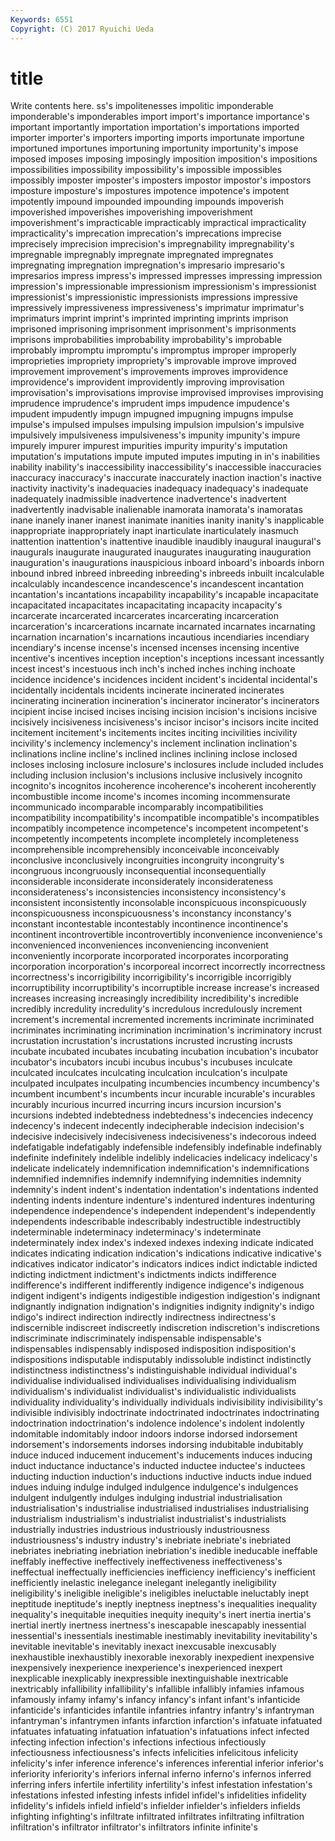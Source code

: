 ```yaml
---
Keywords: 6551 
Copyright: (C) 2017 Ryuichi Ueda
---
```


# title

Write contents here.
ss's impolitenesses impolitic imponderable imponderable's imponderables
import import's importance importance's important importantly importation importation's importations imported
importer importer's importers importing imports importunate importune importuned importunes importuning
importunity importunity's impose imposed imposes imposing imposingly imposition imposition's impositions
impossibilities impossibility impossibility's impossible impossibles impossibly imposter imposter's imposters impostor
impostor's impostors imposture imposture's impostures impotence impotence's impotent impotently impound
impounded impounding impounds impoverish impoverished impoverishes impoverishing impoverishment impoverishment's impracticable
impracticably impractical impracticality impracticality's imprecation imprecation's imprecations imprecise imprecisely imprecision
imprecision's impregnability impregnability's impregnable impregnably impregnate impregnated impregnates impregnating impregnation
impregnation's impresario impresario's impresarios impress impress's impressed impresses impressing impression
impression's impressionable impressionism impressionism's impressionist impressionist's impressionistic impressionists impressions impressive
impressively impressiveness impressiveness's imprimatur imprimatur's imprimaturs imprint imprint's imprinted imprinting
imprints imprison imprisoned imprisoning imprisonment imprisonment's imprisonments imprisons improbabilities improbability
improbability's improbable improbably impromptu impromptu's impromptus improper improperly improprieties impropriety
impropriety's improvable improve improved improvement improvement's improvements improves improvidence improvidence's
improvident improvidently improving improvisation improvisation's improvisations improvise improvised improvises improvising
imprudence imprudence's imprudent imps impudence impudence's impudent impudently impugn impugned
impugning impugns impulse impulse's impulsed impulses impulsing impulsion impulsion's impulsive
impulsively impulsiveness impulsiveness's impunity impunity's impure impurely impurer impurest impurities
impurity impurity's imputation imputation's imputations impute imputed imputes imputing in
in's inabilities inability inability's inaccessibility inaccessibility's inaccessible inaccuracies inaccuracy inaccuracy's
inaccurate inaccurately inaction inaction's inactive inactivity inactivity's inadequacies inadequacy inadequacy's
inadequate inadequately inadmissible inadvertence inadvertence's inadvertent inadvertently inadvisable inalienable inamorata
inamorata's inamoratas inane inanely inaner inanest inanimate inanities inanity inanity's
inapplicable inappropriate inappropriately inapt inarticulate inarticulately inasmuch inattention inattention's inattentive
inaudible inaudibly inaugural inaugural's inaugurals inaugurate inaugurated inaugurates inaugurating inauguration
inauguration's inaugurations inauspicious inboard inboard's inboards inborn inbound inbred inbreed
inbreeding inbreeding's inbreeds inbuilt incalculable incalculably incandescence incandescence's incandescent incantation
incantation's incantations incapability incapability's incapable incapacitate incapacitated incapacitates incapacitating incapacity
incapacity's incarcerate incarcerated incarcerates incarcerating incarceration incarceration's incarcerations incarnate incarnated
incarnates incarnating incarnation incarnation's incarnations incautious incendiaries incendiary incendiary's incense
incense's incensed incenses incensing incentive incentive's incentives inception inception's inceptions
incessant incessantly incest incest's incestuous inch inch's inched inches inching
inchoate incidence incidence's incidences incident incident's incidental incidental's incidentally incidentals
incidents incinerate incinerated incinerates incinerating incineration incineration's incinerator incinerator's incinerators
incipient incise incised incises incising incision incision's incisions incisive incisively
incisiveness incisiveness's incisor incisor's incisors incite incited incitement incitement's incitements
incites inciting incivilities incivility incivility's inclemency inclemency's inclement inclination inclination's
inclinations incline incline's inclined inclines inclining inclose inclosed incloses inclosing
inclosure inclosure's inclosures include included includes including inclusion inclusion's inclusions
inclusive inclusively incognito incognito's incognitos incoherence incoherence's incoherent incoherently incombustible
income income's incomes incoming incommensurate incommunicado incomparable incomparably incompatibilities incompatibility
incompatibility's incompatible incompatible's incompatibles incompatibly incompetence incompetence's incompetent incompetent's incompetently
incompetents incomplete incompletely incompleteness incomprehensible incomprehensibly inconceivable inconceivably inconclusive inconclusively
incongruities incongruity incongruity's incongruous incongruously inconsequential inconsequentially inconsiderable inconsiderate inconsiderately
inconsiderateness inconsiderateness's inconsistencies inconsistency inconsistency's inconsistent inconsistently inconsolable inconspicuous inconspicuously
inconspicuousness inconspicuousness's inconstancy inconstancy's inconstant incontestable incontestably incontinence incontinence's incontinent
incontrovertible incontrovertibly inconvenience inconvenience's inconvenienced inconveniences inconveniencing inconvenient inconveniently incorporate
incorporated incorporates incorporating incorporation incorporation's incorporeal incorrect incorrectly incorrectness incorrectness's
incorrigibility incorrigibility's incorrigible incorrigibly incorruptibility incorruptibility's incorruptible increase increase's increased
increases increasing increasingly incredibility incredibility's incredible incredibly incredulity incredulity's incredulous
incredulously increment increment's incremental incremented increments incriminate incriminated incriminates incriminating
incrimination incrimination's incriminatory incrust incrustation incrustation's incrustations incrusted incrusting incrusts
incubate incubated incubates incubating incubation incubation's incubator incubator's incubators incubi
incubus incubus's incubuses inculcate inculcated inculcates inculcating inculcation inculcation's inculpate
inculpated inculpates inculpating incumbencies incumbency incumbency's incumbent incumbent's incumbents incur
incurable incurable's incurables incurably incurious incurred incurring incurs incursion incursion's
incursions indebted indebtedness indebtedness's indecencies indecency indecency's indecent indecently indecipherable
indecision indecision's indecisive indecisively indecisiveness indecisiveness's indecorous indeed indefatigable indefatigably
indefensible indefensibly indefinable indefinably indefinite indefinitely indelible indelibly indelicacies indelicacy
indelicacy's indelicate indelicately indemnification indemnification's indemnifications indemnified indemnifies indemnify indemnifying
indemnities indemnity indemnity's indent indent's indentation indentation's indentations indented indenting
indents indenture indenture's indentured indentures indenturing independence independence's independent independent's
independently independents indescribable indescribably indestructible indestructibly indeterminable indeterminacy indeterminacy's indeterminate
indeterminately index index's indexed indexes indexing indicate indicated indicates indicating
indication indication's indications indicative indicative's indicatives indicator indicator's indicators indices
indict indictable indicted indicting indictment indictment's indictments indicts indifference indifference's
indifferent indifferently indigence indigence's indigenous indigent indigent's indigents indigestible indigestion
indigestion's indignant indignantly indignation indignation's indignities indignity indignity's indigo indigo's
indirect indirection indirectly indirectness indirectness's indiscernible indiscreet indiscreetly indiscretion indiscretion's
indiscretions indiscriminate indiscriminately indispensable indispensable's indispensables indispensably indisposed indisposition indisposition's
indispositions indisputable indisputably indissoluble indistinct indistinctly indistinctness indistinctness's indistinguishable individual
individual's individualise individualised individualises individualising individualism individualism's individualist individualist's individualistic
individualists individuality individuality's individually individuals indivisibility indivisibility's indivisible indivisibly indoctrinate
indoctrinated indoctrinates indoctrinating indoctrination indoctrination's indolence indolence's indolent indolently indomitable
indomitably indoor indoors indorse indorsed indorsement indorsement's indorsements indorses indorsing
indubitable indubitably induce induced inducement inducement's inducements induces inducing induct
inductance inductance's inducted inductee inductee's inductees inducting induction induction's inductions
inductive inducts indue indued indues induing indulge indulged indulgence indulgence's
indulgences indulgent indulgently indulges indulging industrial industrialisation industrialisation's industrialise industrialised
industrialises industrialising industrialism industrialism's industrialist industrialist's industrialists industrially industries industrious
industriously industriousness industriousness's industry industry's inebriate inebriate's inebriated inebriates inebriating
inebriation inebriation's inedible ineducable ineffable ineffably ineffective ineffectively ineffectiveness ineffectiveness's
ineffectual ineffectually inefficiencies inefficiency inefficiency's inefficient inefficiently inelastic inelegance inelegant
inelegantly ineligibility ineligibility's ineligible ineligible's ineligibles ineluctable ineluctably inept ineptitude
ineptitude's ineptly ineptness ineptness's inequalities inequality inequality's inequitable inequities inequity
inequity's inert inertia inertia's inertial inertly inertness inertness's inescapable inescapably
inessential inessential's inessentials inestimable inestimably inevitability inevitability's inevitable inevitable's inevitably
inexact inexcusable inexcusably inexhaustible inexhaustibly inexorable inexorably inexpedient inexpensive inexpensively
inexperience inexperience's inexperienced inexpert inexplicable inexplicably inexpressible inextinguishable inextricable inextricably
infallibility infallibility's infallible infallibly infamies infamous infamously infamy infamy's infancy
infancy's infant infant's infanticide infanticide's infanticides infantile infantries infantry infantry's
infantryman infantryman's infantrymen infants infarction infarction's infatuate infatuated infatuates infatuating
infatuation infatuation's infatuations infect infected infecting infection infection's infections infectious
infectiously infectiousness infectiousness's infects infelicities infelicitous infelicity infelicity's infer inference
inference's inferences inferential inferior inferior's inferiority inferiority's inferiors infernal inferno
inferno's infernos inferred inferring infers infertile infertility infertility's infest infestation
infestation's infestations infested infesting infests infidel infidel's infidelities infidelity infidelity's
infidels infield infield's infielder infielder's infielders infields infighting infighting's infiltrate
infiltrated infiltrates infiltrating infiltration infiltration's infiltrator infiltrator's infiltrators infinite infinite's
